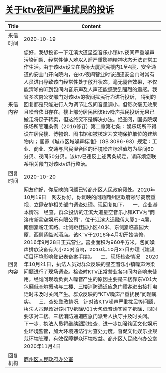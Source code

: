 # [关于ktv夜间严重扰民的投诉](http://www.shangluo.gov.cn/zmhd/ldxxxx.jsp?urltype=leadermail.LeaderMailContentUrl&wbtreeid=1112&leadermailid=6536)

| Title |                                                                                                                                                                                                                                                                                                                    Content                                                                                                                                                                                                                                                                                                                    |
|:-----:|-----------------------------------------------------------------------------------------------------------------------------------------------------------------------------------------------------------------------------------------------------------------------------------------------------------------------------------------------------------------------------------------------------------------------------------------------------------------------------------------------------------------------------------------------------------------------------------------------------------------------------------------------|
| 来信时间  | 2020-10-19                                                                                                                                                                                                                                                                                                                                                                                                                                                                                                                                                                                                                                    |
| 来信内容  | 您好，我想投诉一下江滨大道星空音乐小镇ktv夜间严重噪声污染问题，经常性使人难以入睡严重影响精神状态无法正常工作生活。由于该ktv设立在融侨大厦居民楼内1至4层，安全通道的安全门开向院内，在ktv夜间营业时该通道安全门时常有人员进出导致该门经常性处于敞开状态，毫无隔音效果，不仅能清晰的听到包间内音乐声及人声还能感受到强烈的震感。我曾多次向公安部门对该ktv的夜间扰民行为进行投诉， 得到的回复都是只能进行人为调节让包间音量调小，但每次毫无效果且噪音依旧存在。楼上部分居民因该ktv噪声扰民投诉无果已搬走将房子转卖，但这终究不是解决办法。经查阅，国务院娱乐场所管理条例（2016修订）第二章第七条： 娱乐场所不得设在居民楼、博物馆、图书馆和被核定为文物保护单位的建筑物内； 国家《城市区域噪声标准》（GB 3096-93）规定：工业、商业、交通与居民混合区的环境噪声标准值均为昼间60分贝、夜间50分贝。该ktv已违反上述两条规定，请麻烦您联系相关部门对该ktv进行整治。                                                                                                                                                                                          |
| 回复时间  | 2020-10-20                                                                                                                                                                                                                                                                                                                                                                                                                                                                                                                                                                                                                                    |
| 回复内容  | 网友你好，你反映的问题已转商州区人民政府阅处。2020年10月19日    网友你好，你反映的问题商州区政府领导高度重视，立即安排相关部门调查处理。现回复如下。    一、企业基本情况    经查，群众投诉的江滨大道星空音乐小镇KTV为“商洛市新星空娱乐有限公司”，位于江滨大道融侨大厦1-4层，南侧紧临江滨路、北侧距桂园小区40米、东侧紧临鑫园大厦、西侧紧临派酒店。该KTV于2016年4月初开始装修，2016年9月28日正式营业。营业面积为960平方米，包间噪声排放设备有大小25对音响，2016年10月27日办理《建设项目环境影响登记表备案手续》。    二、现场检查情况    2020年10月21日，执法人员对群众反映的星空音乐小镇噪声污染问题进行了现场调查。检查时KTV正常营业各包间内音响未使用，经询问现场负责人噪音产生的原因主要是三楼靠东V01大包厢低音炮振动与二楼、三楼消防通道应急门顾客进出接打电话时未及时关闭产生。群众反映的“KTV噪声严重扰民”问题属实。    三、查处整改情况    针对该KTV噪声严重扰民等问题，执法人员现场对该KTV拆除V01大包低音炮实施了拆除，同时要求对二楼、三楼消防通道应急门派专人执守并及时关闭。    下一步，执法人员将继续跟踪检查，进一步加强辖区文化娱乐业环境监管，加大环境违法行为查处力度，督促文化娱乐业规范环境管理，有效保障群众环境权益。商州区人民政府办公室2020年11月4日 |
| 回复机构  | [商州区人民政府办公室](../../category/agencies/商州区人民政府办公室.md)                                                                                                                                                                                                                                                                                                                                                                                                                                                                                                                                                                                           |